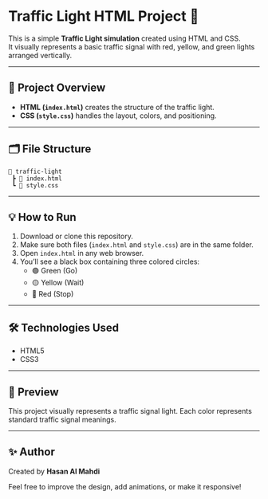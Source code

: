 # Traffic Light HTML Project 🚦

This is a simple **Traffic Light simulation** created using HTML and CSS.  
It visually represents a basic traffic signal with red, yellow, and green lights arranged vertically.

---

## 🧠 Project Overview
- **HTML (`index.html`)** creates the structure of the traffic light.
- **CSS (`style.css`)** handles the layout, colors, and positioning.

---

## 🗂️ File Structure
```
📁 traffic-light
 ┣ 📄 index.html
 ┗ 📄 style.css
```

---

## 💡 How to Run
1. Download or clone this repository.
2. Make sure both files (`index.html` and `style.css`) are in the same folder.
3. Open `index.html` in any web browser.
4. You’ll see a black box containing three colored circles:  
   - 🟢 Green (Go)  
   - 🟡 Yellow (Wait)  
   - 🔴 Red (Stop)

---

## 🛠️ Technologies Used
- HTML5
- CSS3

---

## 📸 Preview
This project visually represents a traffic signal light. Each color represents standard traffic signal meanings.

---

## ✨ Author
Created by **Hasan Al Mahdi**

Feel free to improve the design, add animations, or make it responsive!

